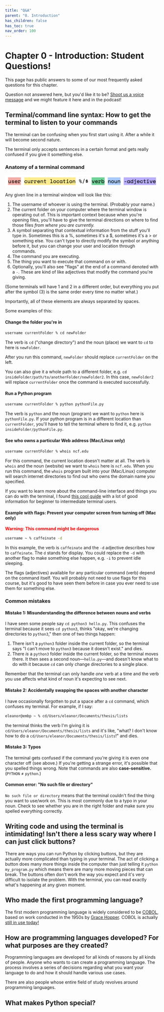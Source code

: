 ```yaml
---
title: "Q&A"
parent: "0. Introduction"
has_children: false
has_toc: true
nav_order: 100
---
```


# Chapter 0 - Introduction: Student Questions!

This page has public answers to some of our most frequently asked questions for this chapter.

Question not answered here, but you'd like it to be? [Shoot us a voice message](https://anchor.fm/bytesizecs/message) and we might feature it here and in the podcast!

## Terminal/command line syntax: How to get the terminal to listen to your commands

The terminal can be confusing when you first start using it. After a while it will become second nature. 

The terminal only accepts sentences in a certain format and gets really confused if you give it something else.

### Anatomy of a terminal command

![anatomy of a terminal command](../../assets/terminal-anatomy.png)

Any given line in a terminal window will look like this:

1. The username of whoever is using the terminal. (Probably your name.)
2. The current folder on your computer where the terminal window is operating out of. This is important context because when you're opening files, you'll have to give the terminal directions on where to find those files *from where you are currently.*
3. A symbol separating that contextual information from the stuff you'll type in. Sometimes this is a %, sometimes it's a $, sometimes it's a > or something else. You can't type to directly modify the symbol or anything before it, but you can change your user and location through commands.
4. The command you are executing.
5. The thing you want to execute that command on or with.
6. Optionally, you'll also see "flags" at the end of a command denoted with a `-`. These are kind of like adjectives that modify the command you're giving.

(Some terminals will have 1 and 2 in a different order, but everything you put after the symbol (3) is the same order every time no matter what.)

Importantly, all of these elements are always separated by spaces.

Some examples of this:

#### Change the folder you're in

```sh
username currentFolder % cd newFolder
```
The verb is `cd` ("change directory") and the noun (place) we want to `cd` to here is `newFolder`.

After you run this command, `newFolder` should replace `currentFolder` on the left.

You can also give it a whole path to a different folder, e.g. `cd insideFolder/path/to/anotherFolder/newFolder2`. In this case, `newFolder2` will replace `currentFolder` once the command is executed successfully.

#### Run a Python program

```sh
username currentFolder % python pythonFile.py
```
The verb is `python` and the noun (program) we want to `python` here is `pythonFile.py`. If your python program is in a different location than `currentFolder`, you'll have to tell the terminal where to find it, e.g. `python insideFolder/pythonFile.py`.

#### See who owns a particular Web address (Mac/Linux only)

```sh
username currentFolder % whois ncf.edu
```
For this command, the current location doesn't matter at all. The verb is `whois` and the noun (website) we want to `whois` here is `ncf.edu`. When you run this command, the `whois` program built into your (Mac/Linux) computer will search internet directories to find out who owns the domain name you specified.

If you want to learn more about the command-line interface and things you can do with the terminal, I found [this cool guide](https://medium.com/@JuxtaposedWords/an-introduction-to-mac-s-terminal-part-i-cli-vs-gui-b6acd3794d7c) with a lot of good information for beginner to intermediate terminal users.

#### Example with flags: Prevent your computer screen from turning off (Mac only)
<span style="color:red">**Warning: This command might be dangerous**</span>
```sh
username ~ % caffeinate -d
```
In this example, the verb is `caffeinate` and the `-d` adjective describes how to `caffeinate`. The `d` stands for display. You could replace the `-d` with another flag to make something else happen, e.g. `-i` to prevent idle sleeping. 

The flags (adjectives) available for any particular command (verb) depend on the command itself. You will probably not need to use flags for this course, but it's good to have seen them before in case you ever need to use them for something else.

### Common mistakes

#### Mistake 1: Misunderstanding the difference between nouns and verbs

I have seen some people say `cd python3 hello.py`. This confuses the terminal because it sees `cd python3`, thinks "okay, we're changing directories to `python3`," then one of two things happen:
1. There isn't a `python3` folder inside the current folder, so the terminal says "I can't move to `python3` because it doesn't exist." and dies.
2. There *is* a `python3` folder inside the current folder, so the terminal moves there. It then sees a second noun—`hello.py`—and doesn't know what to do with it because `cd` can only change directories to a single place.

Remember that the terminal can only handle *one* verb at a time and the verb you use affects what kind of noun it's expecting to see next.

#### Mistake 2: Accidentally swapping the spaces with another character

I have occasionally forgotten to put a space after a `cd` command, which confuses my terminal. For example, if I say:

```sh
eleanor@embp ~ % cd/Users/eleanor/Documents/thesis/lists 
```

the terminal thinks the verb I'm giving it is `cd/Users/eleanor/Documents/thesis/lists` and it's like, "what? I don't know how to do a `cd/Users/eleanor/Documents/thesis/lists`!" and dies. 

#### Mistake 3: Typos

The terminal gets confused if the command you're giving it is even one character off (see above.) If you're getting a strange error, it's possible that you spelled things wrong. Note that commands are also **case-sensitive.** (`PYTHON` ≠ `python`.)

#### Common error: "No such file or directory"
`No such file or directory` means that the terminal couldn't find the thing you want to use/work on. This is most commonly due to a typo in your noun. Check to see whether you are in the right folder and make sure you spelled everything correctly.

## Writing code and using the terminal is intimidating! Isn't there a less scary way where I can just click buttons?

There are ways you can run Python by clicking buttons, but they are actually more complicated than typing in your terminal. The act of clicking a button does many more things inside the computer than just telling it `python my_program.py` which means there are many more moving pieces that can break. The buttons often don't work the way you expect and it's very difficult to isolate the problem. With the terminal, you can read exactly what's happening at any given moment.

## Who made the first programming language?

The first modern programming language is widely considered to be [COBOL](https://en.wikipedia.org/wiki/COBOL), based on work conducted in the 1950s by [Grace Hopper](https://en.wikipedia.org/wiki/Grace_Hopper). COBOL is actually [still in use today!](https://www.theverge.com/2020/4/14/21219561/coronavirus-pandemic-unemployment-systems-cobol-legacy-software-infrastructure)

## How are programming languages developed? For what purposes are they created?

Programming languages are developed for all kinds of reasons by all kinds of people. Anyone who wants to can create a programming language. The process involves a series of decisions regarding what you want your language to do and how it should handle various use cases.

There are also people whose entire field of study revolves around programming languages.

## What makes Python special?
